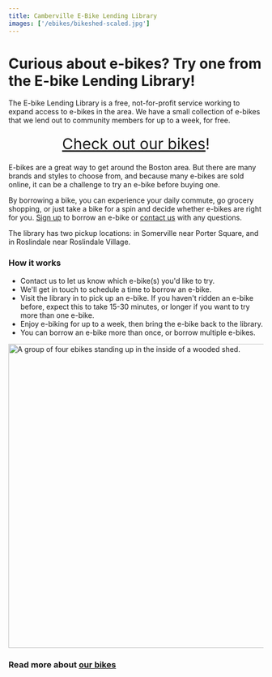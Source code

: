 ```yaml
---
title: Camberville E-Bike Lending Library
images: ['/ebikes/bikeshed-scaled.jpg']
---
```


# Curious about e-bikes? Try one from the E-bike Lending Library!

The E-bike Lending Library is a free, not-for-profit service working to expand
access to e-bikes in the area. We have a small collection of e-bikes that we
lend out to community members for up to a week, for free.

<div style="text-align: center; font-size: 30px; margin: 20px"><a href="/our-bikes/">Check out our bikes</a>!</div>

E-bikes are a great way to get around the Boston area. But there are
many brands and styles to choose from, and because many e-bikes are sold
online, it can be a challenge to try an e-bike before buying one.

By borrowing a bike, you can experience your daily commute, go grocery
shopping, or just take a bike for a spin and decide whether e-bikes are right
for you. [Sign up](https://forms.gle/WkBo3KS4jfbQtgAr7) to borrow an e-bike or
[contact us](mailto:camberville@ebikelibrary.org) with any questions.

The library has two pickup locations: in Somerville near Porter Square, and in Roslindale near Roslindale Village.

### How it works

* Contact us to let us know which e-bike(s) you'd like to try.
* We'll get in touch to schedule a time to borrow an e-bike.
* Visit the library in to pick up an e-bike. If you haven't
    ridden an e-bike before, expect this to take 15-30 minutes, or
    longer if you want to try more than one e-bike.
* Enjoy e-biking for up to a week, then bring the e-bike back to the
    library.
* You can borrow an e-bike more than once, or borrow multiple e-bikes.


<img src="/ebikes/bikeshed-scaled.jpg" width=600 alt="A group of four ebikes standing up in the inside of a wooded shed." />

### Read more about [our bikes](/our-bikes)
